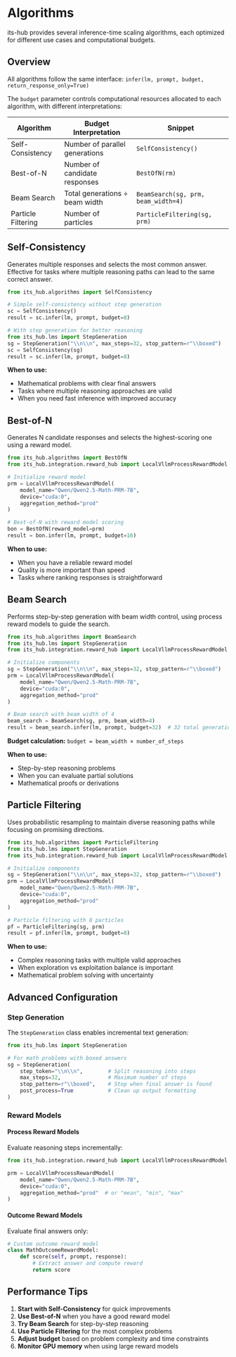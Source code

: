 # Algorithms

its-hub provides several inference-time scaling algorithms, each optimized for different use cases and computational budgets.

## Overview

All algorithms follow the same interface: `infer(lm, prompt, budget, return_response_only=True)`

The `budget` parameter controls computational resources allocated to each algorithm, with different interpretations:

| Algorithm | Budget Interpretation | Snippet |
|-----------|----------------------|---------|
| Self-Consistency | Number of parallel generations | `SelfConsistency()` |
| Best-of-N | Number of candidate responses | `BestOfN(rm)` |
| Beam Search | Total generations ÷ beam width | `BeamSearch(sg, prm, beam_width=4)` |
| Particle Filtering | Number of particles | `ParticleFiltering(sg, prm)` |

## Self-Consistency

Generates multiple responses and selects the most common answer. Effective for tasks where multiple reasoning paths can lead to the same correct answer.

```python
from its_hub.algorithms import SelfConsistency

# Simple self-consistency without step generation
sc = SelfConsistency()
result = sc.infer(lm, prompt, budget=8)

# With step generation for better reasoning
from its_hub.lms import StepGeneration
sg = StepGeneration("\\n\\n", max_steps=32, stop_pattern=r"\\boxed")
sc = SelfConsistency(sg)
result = sc.infer(lm, prompt, budget=8)
```

**When to use:**
- Mathematical problems with clear final answers
- Tasks where multiple reasoning approaches are valid
- When you need fast inference with improved accuracy

## Best-of-N

Generates N candidate responses and selects the highest-scoring one using a reward model.

```python
from its_hub.algorithms import BestOfN
from its_hub.integration.reward_hub import LocalVllmProcessRewardModel

# Initialize reward model
prm = LocalVllmProcessRewardModel(
    model_name="Qwen/Qwen2.5-Math-PRM-7B",
    device="cuda:0",
    aggregation_method="prod"
)

# Best-of-N with reward model scoring
bon = BestOfN(reward_model=prm)
result = bon.infer(lm, prompt, budget=16)
```

**When to use:**
- When you have a reliable reward model
- Quality is more important than speed
- Tasks where ranking responses is straightforward

## Beam Search

Performs step-by-step generation with beam width control, using process reward models to guide the search.

```python
from its_hub.algorithms import BeamSearch
from its_hub.lms import StepGeneration
from its_hub.integration.reward_hub import LocalVllmProcessRewardModel

# Initialize components
sg = StepGeneration("\\n\\n", max_steps=32, stop_pattern=r"\\boxed")
prm = LocalVllmProcessRewardModel(
    model_name="Qwen/Qwen2.5-Math-PRM-7B",
    device="cuda:0",
    aggregation_method="prod"
)

# Beam search with beam width of 4
beam_search = BeamSearch(sg, prm, beam_width=4)
result = beam_search.infer(lm, prompt, budget=32)  # 32 total generations
```

**Budget calculation:** `budget = beam_width × number_of_steps`

**When to use:**
- Step-by-step reasoning problems
- When you can evaluate partial solutions
- Mathematical proofs or derivations

## Particle Filtering

Uses probabilistic resampling to maintain diverse reasoning paths while focusing on promising directions.

```python
from its_hub.algorithms import ParticleFiltering
from its_hub.lms import StepGeneration
from its_hub.integration.reward_hub import LocalVllmProcessRewardModel

# Initialize components
sg = StepGeneration("\\n\\n", max_steps=32, stop_pattern=r"\\boxed")
prm = LocalVllmProcessRewardModel(
    model_name="Qwen/Qwen2.5-Math-PRM-7B",
    device="cuda:0",
    aggregation_method="prod"
)

# Particle filtering with 8 particles
pf = ParticleFiltering(sg, prm)
result = pf.infer(lm, prompt, budget=8)
```

**When to use:**
- Complex reasoning tasks with multiple valid approaches
- When exploration vs exploitation balance is important
- Mathematical problem solving with uncertainty

## Advanced Configuration

### Step Generation

The `StepGeneration` class enables incremental text generation:

```python
from its_hub.lms import StepGeneration

# For math problems with boxed answers
sg = StepGeneration(
    step_token="\\n\\n",        # Split reasoning into steps
    max_steps=32,               # Maximum number of steps
    stop_pattern=r"\\boxed",    # Stop when final answer is found
    post_process=True           # Clean up output formatting
)
```

### Reward Models

#### Process Reward Models
Evaluate reasoning steps incrementally:

```python
from its_hub.integration.reward_hub import LocalVllmProcessRewardModel

prm = LocalVllmProcessRewardModel(
    model_name="Qwen/Qwen2.5-Math-PRM-7B",
    device="cuda:0",
    aggregation_method="prod"  # or "mean", "min", "max"
)
```

#### Outcome Reward Models
Evaluate final answers only:

```python
# Custom outcome reward model
class MathOutcomeRewardModel:
    def score(self, prompt, response):
        # Extract answer and compute reward
        return score
```

## Performance Tips

1. **Start with Self-Consistency** for quick improvements
2. **Use Best-of-N** when you have a good reward model
3. **Try Beam Search** for step-by-step reasoning
4. **Use Particle Filtering** for the most complex problems
5. **Adjust budget** based on problem complexity and time constraints
6. **Monitor GPU memory** when using large reward models